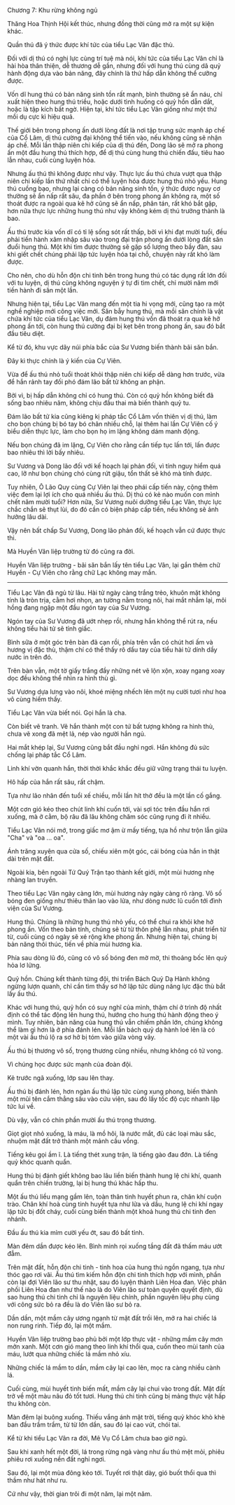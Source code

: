 Chương 7: Khu rừng không ngủ

Thăng Hoa Thịnh Hội kết thúc, nhưng đồng thời cũng mở ra một sự kiện khác. 

Quần thú đã ý thức được khí tức của tiểu Lạc Vân đặc thù. 

Đối với dị thú có nghị lực cùng trí tuệ mà nói, khí tức của tiểu Lạc Vân chỉ là hài hòa thân thiện, dễ thương dễ gần, nhưng đối với hung thú cùng dã quỷ hành động dựa vào bản năng, đây chính là thứ hấp dẫn không thể cưỡng được. 

Vốn dĩ hung thú có bản năng sinh tồn rất mạnh, bình thường sẽ ẩn náu, chỉ xuất hiện theo hung thú triều, hoặc dưới tình huống có quỷ hồn dẫn dắt, hoặc là tập kích bất ngờ. Hiện tại, khí tức tiểu Lạc Vân giống như một thứ mồi dụ cực kì hiệu quả. 

Thế giới bên trong phong ấn dưới lòng đất là nơi tập trung sức mạnh áp chế của Cổ Lâm, dị thú cường đại không thể tiến vào, nếu không cũng sẽ nhận áp chế. Mỗi lần thập niên chi kiếp của dị thú đến, Dong lão sẽ mở ra phong ấn một đầu hung thú thích hợp, để dị thú cùng hung thú chiến đấu, tiêu hao lẫn nhau, cuối cùng luyện hóa. 

Nhưng ấu thú thì không được như vậy. Thực lực ấu thú chưa vượt qua thập niên chi kiếp lần thứ nhất chỉ có thể luyện hóa được hung thú nhỏ yếu. Hung thú cuồng bạo, nhưng lại càng có bản năng sinh tồn, ý thức được nguy cơ thường sẽ ẩn nấp rất sâu, đa phần ở bên trong phong ấn không ra, một số thoát được ra ngoài qua kẽ hở cũng sẽ ẩn nấp, phân tán, rất khó bắt gặp, hơn nữa thực lực những hung thú như vậy không kém dị thú trưởng thành là bao. 

Ấu thú trước kia vốn dĩ có tỉ lệ sống sót rất thấp, bởi vì khi đạt mười tuổi, đều phải tiến hành xâm nhập sâu vào trong đại trận phong ấn dưới lòng đất săn đuổi hung thú. Một khi tìm được thường sẽ gặp số lượng theo bầy đàn, sau khi giết chết chúng phải lập tức luyện hóa tại chỗ, chuyện này rất khó làm được. 

Cho nên, cho dù hỗn độn chi tinh bên trong hung thú có tác dụng rất lớn đối với tu luyện, dị thú cũng không nguyện ý tự đi tìm chết, chỉ mười năm mới tiến hành đi săn một lần. 

Nhưng hiện tại, tiểu Lạc Vân mang đến một tia hi vọng mới, cũng tạo ra một nghề nghiệp mới công việc mới. Săn bẫy hung thú, mà mồi săn chính là vật chứa khí tức của tiểu Lạc Vân, dụ đám hung thú vốn đã thoát ra qua kẽ hở phong ấn tới, còn hung thú cường đại bị kẹt bên trong phong ấn, sau đó bắt đầu tiêu diệt. 

Kể từ đó, khu vực dãy núi phía bắc của Sư Vương biến thành bãi săn bắn. 

Đây kì thực chính là ý kiến của Cự Viên. 

Vừa để ấu thú nhỏ tuổi thoát khỏi thập niên chi kiếp dễ dàng hơn trước, vừa để hắn rảnh tay đối phó đám lão bất tử không an phận. 

Bởi vì, bị hấp dẫn không chỉ có hung thú. Còn có quỷ hồn không biết đã sống bao nhiêu năm, không chịu đầu thai mà biến thành quỷ tu. 

Đám lão bất tử kia cũng kiêng kị pháp tắc Cổ Lâm vốn thiên vị dị thú, làm cho bọn chúng bị bó tay bó chân nhiều chỗ, lại thêm hai lần Cự Viên cố ý biểu diễn thực lực, làm cho bọn họ im lặng không dám manh động. 

Nếu bọn chúng đã im lặng, Cự Viên cho rằng cần tiếp tục lấn tới, lấn được bao nhiêu thì lời bấy nhiêu. 

Sư Vương và Dong lão đối với kế hoạch lại phản đối, vì tính nguy hiểm quá cao, lỡ như bọn chúng chó cùng rứt giậu, tổn thất sẽ khó mà tính được. 

Tuy nhiên, Ô Lão Quy cùng Cự Viên lại theo phái cấp tiến này, cộng thêm việc đem lại lợi ích cho quá nhiều ấu thú. Dị thú có kẻ nào muốn con mình chết năm mười tuổi? Hơn nữa, Sư Vương nuôi dưỡng tiểu Lạc Vân, thực lực chắc chắn sẽ thụt lùi, do đó cần có biện pháp cấp tiến, nếu không sẽ ảnh hưởng lâu dài. 

Vậy nên bất chấp Sư Vương, Dong lão phản đối, kế hoạch vẫn cứ được thực thi. 

Mà Huyền Vân liệp trường từ đó cũng ra đời. 

Huyền Vân liệp trường - bãi săn bắn lấy tên tiểu Lạc Vân, lại gắn thêm chữ Huyền - Cự Viên cho rằng chữ Lạc không may mắn. 

________________ 

Tiểu Lạc Vân đã ngủ từ lâu. Hài tử ngày càng trắng trẻo, khuôn mặt không tính là tròn trịa, cằm hơi nhọn, an tường nằm trong nôi, hai mắt nhắm lại, môi hồng đang ngập một đầu ngón tay của Sư Vương.  

Ngón tay của Sư Vương đã ướt nhẹp rồi, nhưng hắn không thể rút ra, nếu không tiểu hài tử sẽ tỉnh giấc. 

Bình sữa ở một góc trên bàn đã cạn rồi, phía trên vẫn có chút hơi ấm và hương vị đặc thù, thậm chí có thể thấy rõ dấu tay của tiểu hài tử dính dầy nước in trên đó. 

Trên bàn vẫn, một tờ giấy trắng đầy những nét vẽ lộn xộn, xoay ngang xoay dọc đều không thể nhìn ra hình thù gì. 

Sư Vương dựa lưng vào nôi, khoé miệng nhếch lên một nụ cười tươi như hoa vô cùng hiếm thấy. 

Tiểu Lạc Vân vừa biết nói. Gọi hắn là cha. 

Còn biết vẽ tranh. Vẽ hắn thành một con tứ bất tượng không ra hình thù, chưa vẽ xong đã mệt lả, nép vào người hắn ngủ. 

Hai mắt khép lại, Sư Vương cũng bắt đầu nghỉ ngơi. Hắn không đủ sức chống lại pháp tắc Cổ Lâm. 

Linh khí vờn quanh hắn, thời thời khắc khắc đều giữ vững trạng thái tu luyện. 

Hô hấp của hắn rất sâu, rất chậm. 

Tựa như lão nhân đến tuổi xế chiều, mỗi lần hít thở đều là một lần cố gắng.

Một cơn gió kéo theo chút linh khí cuốn tới, vài sợi tóc trên đầu hắn rơi xuống, mà ở cằm, bộ râu đã lâu không chăm sóc cũng rụng đi ít nhiều. 

Tiểu Lạc Vân nói mớ, trong giấc mơ ậm ừ mấy tiếng, tựa hồ như trộn lẫn giữa "Cha" và "oa ... oa". 
 
Ánh trăng xuyên qua cửa số, chiếu xiên một góc, cái bóng của hắn in thật dài trên mặt đất. 

Ngoài kia, bên ngoài Tứ Quý Trận tạo thành kết giới, một mùi hương nhẹ nhàng lan truyền.

Theo tiểu Lạc Vân ngày càng lớn, mùi hương này ngày càng rõ ràng. Vô số bóng đen giống như thiêu thân lao vào lửa, như dòng nước lũ cuốn tới đình viện của Sư Vương.

Hung thú. Chúng là những hung thú nhỏ yếu, có thể chui ra khỏi khe hở phong ấn. Vốn theo bản tính, chúng sẽ từ từ thôn phệ lẫn nhau, phát triển từ từ, cuối cùng có ngày sẽ xé rộng khe phong ấn. Nhưng hiện tại, chúng bị bản năng thôi thúc, tiến về phía mùi hương kia.

Phía sau dòng lũ đó, cũng có vô số bóng đen mờ mờ, thi thoảng bốc lên quỷ hỏa lơ lửng. 

Quỷ hồn. Chúng kết thành từng đội, thi triển Bách Quỷ Dạ Hành không ngừng lượn quanh, chỉ cần tìm thấy sơ hở lập tức dùng năng lực đặc thù bắt lấy ấu thú.  

Khác với hung thú, quỷ hồn có suy nghĩ của mình, thậm chí ở trình độ nhất định có thể tác động lên hung thú, hướng cho hung thú hành động theo ý mình. Tuy nhiên, bản năng của hung thú vẫn chiếm phần lớn, chúng không thể làm gì hơn là ở phía đánh lén. Mỗi lần bách quỷ dạ hành loé lên là có một vài ấu thú lộ ra sơ hở bị tóm vào giữa vòng vây. 

Ấu thú bị thương vô số, trọng thương cũng nhiều, nhưng không có tử vong. 

Vì chúng học được sức mạnh của đoàn đội. 

Kẻ trước ngã xuống, lớp sau lên thay. 

Ấu thú bị đánh lén, hơn ngàn ấu thú lập tức cùng xung phong, biến thành một mũi tên cắm thẳng sâu vào cứu viện, sau đó lấy tốc độ cực nhanh lập tức lui về.

Dù vậy, vẫn có chín phần mười ấu thú trọng thương. 

Giọt giọt nhỏ xuống, là máu, là mồ hôi, là nước mắt, đủ các loại màu sắc, nhuộm mặt đất trở thành một mảnh cầu vồng. 

Tiếng kêu gọi ầm ĩ. Là tiếng thét xung trận, là tiếng gào đau đớn. Là tiếng quỷ khóc quanh quẩn. 

Hung thú bị đánh giết không bao lâu liền biến thành hung lệ chi khí, quanh quẩn trên chiến trường, lại bị hung thú khác hấp thu. 

Một ấu thú liều mạng gầm lên, toàn thân tinh huyết phun ra, chân khí cuộn trào. Chân khí hoà cùng tinh huyết tựa như lửa và dầu, hung lệ chi khí ngay lập tức bị đốt cháy, cuối cùng biến thành một khoả hung thú chi tinh đen nhánh. 

Đầu ấu thú kia mỉm cười yếu ớt, sau đó bất tỉnh. 

Màn đêm dần được kéo lên. Bình minh rọi xuống tầng đất đã thấm máu ướt đẫm. 

Trên mặt đất, hỗn độn chi tinh - tinh hoa của hung thú ngồn ngang, tựa như thóc gạo rơi vãi. Ấu thú tìm kiếm hỗn độn chi tinh thích hợp với mình, phần còn lại đợi Viên lão sư thu nhặt, sau đó luyện thành Liên Hoa đan. Việc phân phối Liên Hoa đan như thế nào là do Viên lão sư toàn quyền quyết định, dù sao hung thú chi tinh chỉ là nguyên liệu chính, phần nguyên liệu phụ cùng với công sức bỏ ra đều là do Viên lão sư bỏ ra. 

Dần dần, một mầm cây ương ngạnh từ mặt đất trồi lên, mở ra hai chiếc lá non rung rinh. Tiếp đó, lại một mầm. 

Huyền Vân liệp trường bao phủ bởi một lớp thực vật - những mầm cây mơn mởn xanh. Một cơn gió mang theo linh khí thổi qua, cuốn theo mùi tanh của máu, lướt qua những chiếc lá mầm nhỏ xíu. 

Những chiếc lá mầm to dần, mầm cây lại cao lên, mọc ra càng nhiều cành lá. 

Cuối cùng, mùi huyết tinh biến mất, mầm cây lại chui vào trong đất. Mặt đất trở về một màu nâu đỏ tốt tươi. Hung thú chi tinh cũng bị mảng thực vật hấp thu không còn. 

Màn đêm lại buông xuống. Thiếu vắng ánh mặt trời, tiếng quỷ khóc khò khè ban đầu trầm trầm, từ từ lớn dần, sau đó lại cao vút, chói tai. 

Kể từ khi tiểu Lạc Vân ra đời, Mê Vụ Cổ Lâm chưa bao giờ ngủ. 

Sau khi xanh hết một đời, lá trong rừng ngả vàng như ấu thú mệt mỏi, phiêu phiêu rơi xuống nền đất nghỉ ngơi. 

Sau đó, lại một mùa đông kéo tới. Tuyết rơi thật dày, gió buốt thổi qua thì thầm như hát như ru. 

Cứ như vậy, thời gian trôi đi một năm, lại một năm. 
